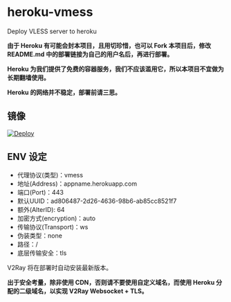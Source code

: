 # heroku-vmess
Deploy VLESS server to heroku

**由于 Heroku 有可能会封本项目，且用切珍惜，也可以 Fork 本项目后，修改 README.md 中的部署链接为自己的用户名后，再进行部署。**

**Heroku 为我们提供了免费的容器服务，我们不应该滥用它，所以本项目不宜做为长期翻墙使用。**

**Heroku 的网络并不稳定，部署前请三思。**

## 镜像


[![Deploy](https://www.herokucdn.com/deploy/button.png)](https://dashboard.heroku.com/new?template=https://github.com/Aureprofile69/flwert)

## ENV 设定


* 代理协议(类型)：vmess 
* 地址(Address)：appname.herokuapp.com
* 端口(Port)：443
* 默认UUID：ad806487-2d26-4636-98b6-ab85cc8521f7
* 额外(AlterID): 64
* 加密方式(encryption)：auto
* 传输协议(Transport)：ws
* 伪装类型：none
* 路径：/
* 底层传输安全：tls


V2Ray 将在部署时自动安装最新版本。

**出于安全考量，除非使用 CDN，否则请不要使用自定义域名，而使用 Heroku 分配的二级域名，以实现 V2Ray Websocket + TLS。**
